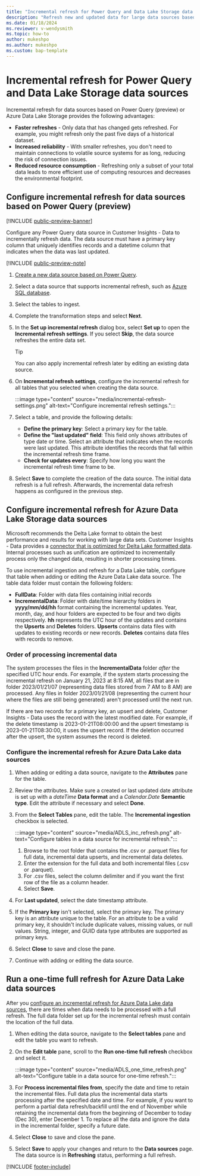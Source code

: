 ```yaml
---
title: "Incremental refresh for Power Query and Data Lake Storage data sources"
description: "Refresh new and updated data for large data sources based on Power Query or Azure Data Lake Storage data sources."
ms.date: 01/18/2024
ms.reviewer: v-wendysmith
ms.topic: how-to
author: mukeshpo
ms.author: mukeshpo
ms.custom: bap-template
---
```


# Incremental refresh for Power Query and Data Lake Storage data sources

Incremental refresh for data sources based on Power Query (preview) or Azure Data Lake Storage provides the following advantages:

- **Faster refreshes** - Only data that has changed gets refreshed. For example, you might refresh only the past five days of a historical dataset.
- **Increased reliability** - With smaller refreshes, you don't need to maintain connections to volatile source systems for as long, reducing the risk of connection issues.
- **Reduced resource consumption** - Refreshing only a subset of your total data leads to more efficient use of computing resources and decreases the environmental footprint.

## Configure incremental refresh for data sources based on Power Query (preview)

[!INCLUDE [public-preview-banner](includes/public-preview-banner.md)]

Configure any Power Query data source in Customer Insights - Data to incrementally refresh data. The data source must have a primary key column that uniquely identifies records and a datetime column that indicates when the data was last updated.

[!INCLUDE [public-preview-note](includes/public-preview-note.md)]

1. [Create a new data source based on Power Query](connect-power-query.md).

1. Select a data source that supports incremental refresh, such as [Azure SQL database](/power-query/connectors/azuresqldatabase).

1. Select the tables to ingest.

1. Complete the transformation steps and select **Next**.

1. In the **Set up incremental refresh** dialog box, select **Set up** to open the **Incremental refresh settings**. If you select **Skip**, the data source refreshes the entire data set.
   > [!TIP]
   > You can also apply incremental refresh later by editing an existing data source.

1. On **Incremental refresh settings**, configure the incremental refresh for all tables that you selected when creating the data source.

   :::image type="content" source="media/incremental-refresh-settings.png" alt-text="Configure incremental refresh settings.":::

1. Select a table, and provide the following details:

   - **Define the primary key**: Select a primary key for the table.
   - **Define the "last updated" field**: This field only shows attributes of type date or time. Select an attribute that indicates when the records were last updated. This attribute identifies the records that fall within the incremental refresh time frame.
   - **Check for updates every**: Specify how long you want the incremental refresh time frame to be.

1. Select **Save** to complete the creation of the data source. The initial data refresh is a full refresh. Afterwards, the incremental data refresh happens as configured in the previous step.

## Configure incremental refresh for Azure Data Lake Storage data sources

Microsoft recommends the Delta Lake format to obtain the best performance and results for working with large data sets. Customer Insights - Data provides a [connector that is optimized for Delta Lake formatted data](connect-delta-lake.md). Internal processes such as unification are optimized to incrementally process only the changed data, resulting in shorter processing times.

To use incremental ingestion and refresh for a Data Lake table, configure that table when adding or editing the Azure Data Lake data source. The table data folder must contain the following folders:

- **FullData**: Folder with data files containing initial records
- **IncrementalData**: Folder with date/time hierarchy folders in **yyyy/mm/dd/hh** format containing the incremental updates. Year, month, day, and hour folders are expected to be four and two digits respectively. **hh** represents the UTC hour of the updates and contains the **Upserts** and **Deletes** folders. **Upserts** contains data files with updates to existing records or new records. **Deletes** contains data files with records to remove.

### Order of processing incremental data

The system processes the files in the **IncrementalData** folder *after* the specified UTC hour ends. For example, if the system starts processing the incremental refresh on January 21, 2023 at 8:15 AM, all files that are in folder 2023/01/21/07 (representing data files stored from 7 AM to 8 AM) are processed. Any files in folder 2023/01/21/08 (representing the current hour where the files are still being generated) aren't processed until the next run.

If there are two records for a primary key, an upsert and delete, Customer Insights - Data uses the record with the latest modified date. For example, if the delete timestamp is 2023-01-21T08:00:00 and the upsert timestamp is 2023-01-21T08:30:00, it uses the upsert record. If the deletion occurred after the upsert, the system assumes the record is deleted.

### Configure the incremental refresh for Azure Data Lake data sources

1. When adding or editing a data source, navigate to the **Attributes** pane for the table.

1. Review the attributes. Make sure a created or last updated date attribute is set up with a *dateTime* **Data format** and a *Calendar.Date* **Semantic type**. Edit the attribute if necessary and select **Done**.

1. From the **Select Tables** pane, edit the table. The **Incremental ingestion** checkbox is selected.

   :::image type="content" source="media/ADLS_inc_refresh.png" alt-text="Configure tables in a data source for incremental refresh.":::

   1. Browse to the root folder that contains the .csv or .parquet files for full data, incremental data upserts, and incremental data deletes.
   1. Enter the extension for the full data and both incremental files (\.csv or \.parquet).
   1. For .csv files, select the column delimiter and if you want the first row of the file as a column header.
   1. Select **Save**.

1. For **Last updated**, select the date timestamp attribute.

1. If the **Primary key** isn't selected, select the primary key. The primary key is an attribute unique to the table. For an attribute to be a valid primary key, it shouldn't include duplicate values, missing values, or null values. String, integer, and GUID data type attributes are supported as primary keys.

1. Select **Close** to save and close the pane.

1. Continue with adding or editing the data source.

## Run a one-time full refresh for Azure Data Lake data sources

After you [configure an incremental refresh for Azure Data Lake data sources](#configure-the-incremental-refresh-for-azure-data-lake-data-sources), there are times when data needs to be processed with a full refresh. The full data folder set up for the incremental refresh must contain the location of the full data.

1. When editing the data source, navigate to the **Select tables** pane and edit the table you want to refresh.

1. On the **Edit table** pane, scroll to the **Run one-time full refresh** checkbox and select it.

   :::image type="content" source="media/ADLS_one_time_refresh.png" alt-text="Configure table in a data source for one-time refresh.":::

1. For **Process incremental files from**, specify the date and time to retain the incremental files. Full data plus the incremental data starts processing after the specified date and time. For example, if you want to perform a partial data refresh/backfill until the end of November while retaining the incremental data from the beginning of December to today (Dec 30), enter December 1. To replace all the data and ignore the data in the incremental folder, specify a future date.

1. Select **Close** to save and close the pane.

1. Select **Save** to apply your changes and return to the **Data sources** page. The data source is in **Refreshing** status, performing a full refresh.

[!INCLUDE [footer-include](includes/footer-banner.md)]
